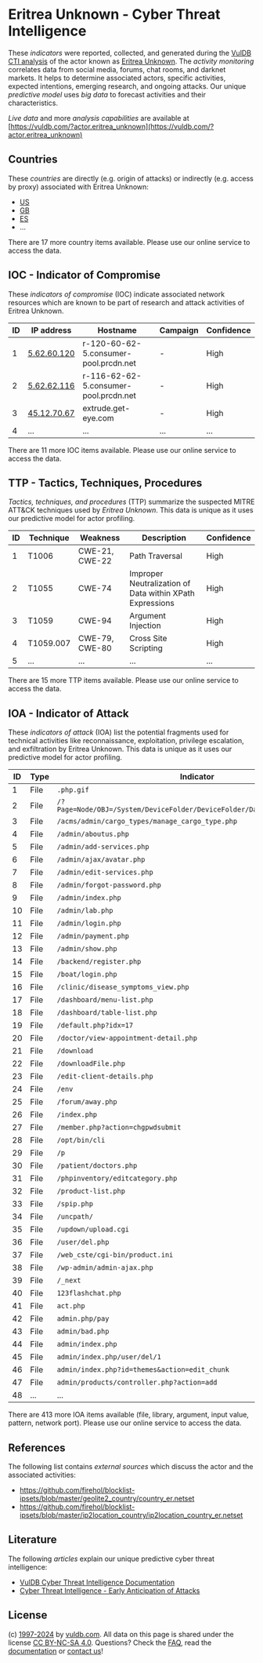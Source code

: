 # Eritrea Unknown - Cyber Threat Intelligence

These _indicators_ were reported, collected, and generated during the [VulDB CTI analysis](https://vuldb.com/?kb.cti) of the actor known as [Eritrea Unknown](https://vuldb.com/?actor.eritrea_unknown). The _activity monitoring_ correlates data from social media, forums, chat rooms, and darknet markets. It helps to determine associated actors, specific activities, expected intentions, emerging research, and ongoing attacks. Our unique _predictive model_ uses _big data_ to forecast activities and their characteristics.

_Live data_ and more _analysis capabilities_ are available at [https://vuldb.com/?actor.eritrea_unknown](https://vuldb.com/?actor.eritrea_unknown)

## Countries

These _countries_ are directly (e.g. origin of attacks) or indirectly (e.g. access by proxy) associated with Eritrea Unknown:

* [US](https://vuldb.com/?country.us)
* [GB](https://vuldb.com/?country.gb)
* [ES](https://vuldb.com/?country.es)
* ...

There are 17 more country items available. Please use our online service to access the data.

## IOC - Indicator of Compromise

These _indicators of compromise_ (IOC) indicate associated network resources which are known to be part of research and attack activities of Eritrea Unknown.

ID | IP address | Hostname | Campaign | Confidence
-- | ---------- | -------- | -------- | ----------
1 | [5.62.60.120](https://vuldb.com/?ip.5.62.60.120) | r-120-60-62-5.consumer-pool.prcdn.net | - | High
2 | [5.62.62.116](https://vuldb.com/?ip.5.62.62.116) | r-116-62-62-5.consumer-pool.prcdn.net | - | High
3 | [45.12.70.67](https://vuldb.com/?ip.45.12.70.67) | extrude.get-eye.com | - | High
4 | ... | ... | ... | ...

There are 11 more IOC items available. Please use our online service to access the data.

## TTP - Tactics, Techniques, Procedures

_Tactics, techniques, and procedures_ (TTP) summarize the suspected MITRE ATT&CK techniques used by _Eritrea Unknown_. This data is unique as it uses our predictive model for actor profiling.

ID | Technique | Weakness | Description | Confidence
-- | --------- | -------- | ----------- | ----------
1 | T1006 | CWE-21, CWE-22 | Path Traversal | High
2 | T1055 | CWE-74 | Improper Neutralization of Data within XPath Expressions | High
3 | T1059 | CWE-94 | Argument Injection | High
4 | T1059.007 | CWE-79, CWE-80 | Cross Site Scripting | High
5 | ... | ... | ... | ...

There are 15 more TTP items available. Please use our online service to access the data.

## IOA - Indicator of Attack

These _indicators of attack_ (IOA) list the potential fragments used for technical activities like reconnaissance, exploitation, privilege escalation, and exfiltration by Eritrea Unknown. This data is unique as it uses our predictive model for actor profiling.

ID | Type | Indicator | Confidence
-- | ---- | --------- | ----------
1 | File | `.php.gif` | Medium
2 | File | `/?Page=Node/OBJ=/System/DeviceFolder/DeviceFolder/DateTime/Action=Submit` | High
3 | File | `/acms/admin/cargo_types/manage_cargo_type.php` | High
4 | File | `/admin/aboutus.php` | High
5 | File | `/admin/add-services.php` | High
6 | File | `/admin/ajax/avatar.php` | High
7 | File | `/admin/edit-services.php` | High
8 | File | `/admin/forgot-password.php` | High
9 | File | `/admin/index.php` | High
10 | File | `/admin/lab.php` | High
11 | File | `/admin/login.php` | High
12 | File | `/admin/payment.php` | High
13 | File | `/admin/show.php` | High
14 | File | `/backend/register.php` | High
15 | File | `/boat/login.php` | High
16 | File | `/clinic/disease_symptoms_view.php` | High
17 | File | `/dashboard/menu-list.php` | High
18 | File | `/dashboard/table-list.php` | High
19 | File | `/default.php?idx=17` | High
20 | File | `/doctor/view-appointment-detail.php` | High
21 | File | `/download` | Medium
22 | File | `/downloadFile.php` | High
23 | File | `/edit-client-details.php` | High
24 | File | `/env` | Low
25 | File | `/forum/away.php` | High
26 | File | `/index.php` | Medium
27 | File | `/member.php?action=chgpwdsubmit` | High
28 | File | `/opt/bin/cli` | Medium
29 | File | `/p` | Low
30 | File | `/patient/doctors.php` | High
31 | File | `/phpinventory/editcategory.php` | High
32 | File | `/product-list.php` | High
33 | File | `/spip.php` | Medium
34 | File | `/uncpath/` | Medium
35 | File | `/updown/upload.cgi` | High
36 | File | `/user/del.php` | High
37 | File | `/web_cste/cgi-bin/product.ini` | High
38 | File | `/wp-admin/admin-ajax.php` | High
39 | File | `/_next` | Low
40 | File | `123flashchat.php` | High
41 | File | `act.php` | Low
42 | File | `admin.php/pay` | High
43 | File | `admin/bad.php` | High
44 | File | `admin/index.php` | High
45 | File | `admin/index.php/user/del/1` | High
46 | File | `admin/index.php?id=themes&action=edit_chunk` | High
47 | File | `admin/products/controller.php?action=add` | High
48 | ... | ... | ...

There are 413 more IOA items available (file, library, argument, input value, pattern, network port). Please use our online service to access the data.

## References

The following list contains _external sources_ which discuss the actor and the associated activities:

* https://github.com/firehol/blocklist-ipsets/blob/master/geolite2_country/country_er.netset
* https://github.com/firehol/blocklist-ipsets/blob/master/ip2location_country/ip2location_country_er.netset

## Literature

The following _articles_ explain our unique predictive cyber threat intelligence:

* [VulDB Cyber Threat Intelligence Documentation](https://vuldb.com/?kb.cti)
* [Cyber Threat Intelligence - Early Anticipation of Attacks](https://www.scip.ch/en/?labs.20201022)

## License

(c) [1997-2024](https://vuldb.com/?kb.changelog) by [vuldb.com](https://vuldb.com/?kb.about). All data on this page is shared under the license [CC BY-NC-SA 4.0](https://creativecommons.org/licenses/by-nc-sa/4.0/). Questions? Check the [FAQ](https://vuldb.com/?kb.faq), read the [documentation](https://vuldb.com/?kb) or [contact us](https://vuldb.com/?contact)!
